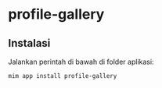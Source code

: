 # profile-gallery

## Instalasi

Jalankan perintah di bawah di folder aplikasi:

```
mim app install profile-gallery
```
